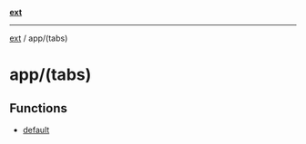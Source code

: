 [**ext**](../../README.md)

***

[ext](../../README.md) / app/(tabs)

# app/(tabs)

## Functions

- [default](functions/default.md)
